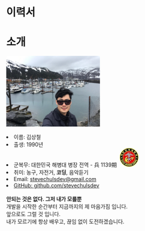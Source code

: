 # 이력서

# 소개
<img src="https://github.com/stevechulsdev/RESUME/raw/master/images/profile.jpg" alt="프로필이미지" width="250" height="188"></li>
<li> 이름: 김상철</li>
<li> 출생: 1990년</li>
<li> 군복무: 대한민국 해병대 병장 전역 - 兵 1139期 &nbsp;<img src="https://github.com/stevechulsdev/RESUME/raw/master/images/icon_marine.jpg" alt="해병대마크" width="50" height="50"></li>
<li> 취미: 농구, 자전거, <strong>코딩</strong>, 음악듣기</li>
<li> Email: <a href="mailto:stevechulsdev@gmail.com">stevechulsdev@gmail.com</li>
<li> GitHub: <a href="https://github.com/stevechulsdev">github.com/stevechulsdev</a></li>
<br>
<strong>안되는 것은 없다. 그저 내가 모를뿐</strong>
<br>
개발을 시작한 순간부터 지금까지의 제 마음가짐 입니다. <br>
앞으로도 그럴 것 입니다. <br>
내가 모르기에 항상 배우고, 끊임 없이 도전하겠습니다. <br>
